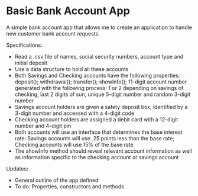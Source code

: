 # Basic Bank Account App

A simple bank account app that allows me to create an application to handle new customer bank account requests.

Specifications:
* Read a .csv file of names, social security numbers, account type and initial deposit 
* Use a data structure to hold all these accounts
* Both Savings and Checking accounts have the following properties: deposit(); withdrawal(); transfer(); showInfo(); 11-digit account number generated with the following process: 1 or 2 depending on savings of checking, last 2 digits of sun, unique 5-digit number and random 3-digit number
* Savings account holders are given a safety deposit box, identified by a 3-digit number and accessed with a 4-digit code
* Checking account holders are assigned a debit card with a 12-digit number and 4-digit pin
* Both accounts will use an interface that determines the base interest rate: Savings accounts will use .25 points less than the base rate; Checking accounts will use 15% of the base rate
* The showInfo method should reveal relevant account information as well as information specific to the checking account or savings account 

Updates: 
* General outline of the app defined
* To do: Properties, constructors and methods

